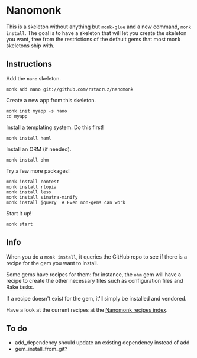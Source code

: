 Nanomonk
========

This is a skeleton without anything but `monk-glue` and a new command, `monk install`.
The goal is to have a skeleton that will let you create the skeleton you want,
free from the restrictions of the default gems that most monk skeletons ship with.

Instructions
------------

Add the `nano` skeleton.

    monk add nano git://github.com/rstacruz/nanomonk

Create a new app from this skeleton.

    monk init myapp -s nano
    cd myapp

Install a templating system. Do this first!

    monk install haml

Install an ORM (if needed).

    monk install ohm

Try a few more packages!

    monk install contest
    monk install rtopia
    monk install less
    monk install sinatra-minify
    monk install jquery  # Even non-gems can work

Start it up!

    monk start

Info
----

When you do a `monk install`, it queries the GitHub repo to see if there is a
recipe for the gem you want to install.

Some gems have recipes for them: for instance, the `ohm` gem will have a recipe
to create the other necessary files such as configuration files and Rake tasks.

If a recipe doesn't exist for the gem, it'll simply be installed and vendored.

Have a look at the current recipes at the [Nanomonk recipes index](http://github.com/rstacruz/nanomonk-recipes/tree/master/recipes/).

To do
-----

 - add_dependency should update an existing dependency instead of add
 - gem_install_from_git?
